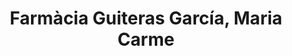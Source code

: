 ---
title: "Farmàcia Guiteras García, Maria Carme"
url: /martorell/farmacia-guiteras-garcia-maria-carme/
shop: Drogerie
---